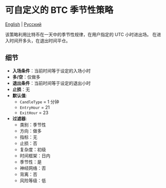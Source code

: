 # 可自定义的 BTC 季节性策略
[English](README.md) | [Русский](README_ru.md)

该策略利用比特币在一天中的季节性规律，在用户指定的 UTC 小时进出场。
在进入时间开多头，在退出时间平仓。

## 细节

- **入场条件**：当前时间等于设定的入场小时
- **多/空**：仅做多
- **退出条件**：当前时间等于设定的退出小时
- **止损**：无
- **默认值**:
  - `CandleType` = 1 分钟
  - `EntryHour` = 21
  - `ExitHour` = 23
- **过滤器**:
  - 类别：季节性
  - 方向：做多
  - 指标：无
  - 止损：否
  - 复杂度：初级
  - 时间框架：日内
  - 季节性：是
  - 神经网络：否
  - 背离：否
  - 风险等级：低
